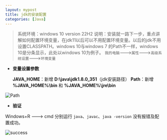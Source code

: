 ```yaml
---
layout: mypost
title: jdk的安装配置
categories: [Java]
---
```


> 系统环境：windows 10 version 22H2
> 说明：安装就一路下一步，重点讲解如何配置环境变量，在jdk11以后可以不用配置环境变量。以后的jdk不用设置CLASSPATH。windows 10与windows 7 的Path不一样，windows 10是分条显示，此处以windows 10为例子。
> `我的电脑`--->`属性`--->`高级系统设置`--->`环境变量`

- **变量设置参数**
  
    **JAVA_HOME**：新增 **D:\java\jdk1.8.0_351**（jdk安装路径）
    **Path**：新增 **%JAVA_HOME%\bin** 和 **%JAVA_HOME%\jre\bin**

![Path](path.png)

- **验证**

Windows+R ---> cmd 分别运行 `java`、`javac`、`java -version` 没有报错及配置成功。

![success](success.png)
